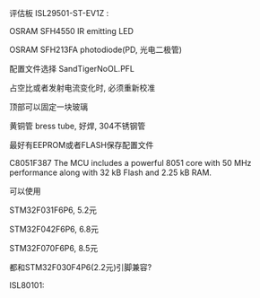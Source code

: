 评估板 ISL29501-ST-EV1Z :

OSRAM SFH4550 IR emitting LED

OSRAM SFH213FA photodiode\(PD, 光电二极管\)

配置文件选择 SandTigerNoOL.PFL

占空比或者发射电流变化时, 必须重新校准

顶部可以固定一块玻璃

黄铜管 bress tube, 好焊, 304不锈钢管

最好有EEPROM或者FLASH保存配置文件

C8051F387 The MCU includes a powerful 8051 core with 50 MHz performance along with 32 kB Flash and 2.25 kB RAM.

可以使用

STM32F031F6P6, 5.2元

STM32F042F6P6, 6.8元

STM32F070F6P6, 8.5元

都和STM32F030F4P6\(2.2元\)引脚兼容?

ISL80101: 

